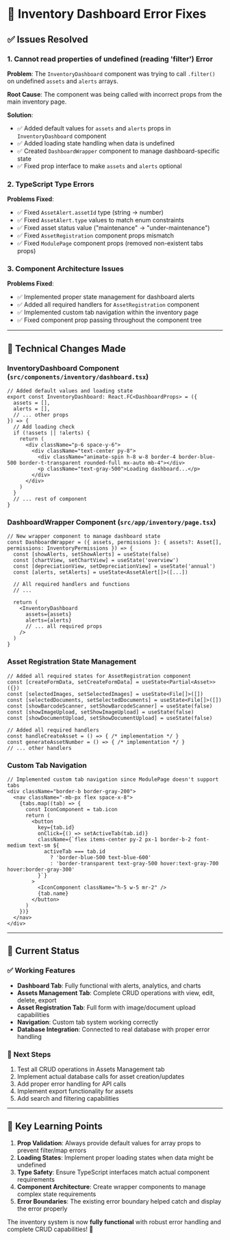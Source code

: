 # 🔧 Inventory Dashboard Error Fixes

## ✅ **Issues Resolved**

### 1. **Cannot read properties of undefined (reading 'filter') Error**

**Problem**: The `InventoryDashboard` component was trying to call `.filter()` on undefined `assets` and `alerts` arrays.

**Root Cause**: The component was being called with incorrect props from the main inventory page.

**Solution**:
- ✅ Added default values for `assets` and `alerts` props in `InventoryDashboard` component
- ✅ Added loading state handling when data is undefined
- ✅ Created `DashboardWrapper` component to manage dashboard-specific state
- ✅ Fixed prop interface to make `assets` and `alerts` optional

### 2. **TypeScript Type Errors**

**Problems Fixed**:
- ✅ Fixed `AssetAlert.assetId` type (string → number)
- ✅ Fixed `AssetAlert.type` values to match enum constraints
- ✅ Fixed asset status value ("maintenance" → "under-maintenance")
- ✅ Fixed `AssetRegistration` component props mismatch
- ✅ Fixed `ModulePage` component props (removed non-existent tabs props)

### 3. **Component Architecture Issues**

**Problems Fixed**:
- ✅ Implemented proper state management for dashboard alerts
- ✅ Added all required handlers for `AssetRegistration` component
- ✅ Implemented custom tab navigation within the inventory page
- ✅ Fixed component prop passing throughout the component tree

---

## 🔧 **Technical Changes Made**

### **InventoryDashboard Component** (`src/components/inventory/dashboard.tsx`)
```tsx
// Added default values and loading state
export const InventoryDashboard: React.FC<DashboardProps> = ({
  assets = [],
  alerts = [],
  // ... other props
}) => {
  // Add loading check
  if (!assets || !alerts) {
    return (
      <div className="p-6 space-y-6">
        <div className="text-center py-8">
          <div className="animate-spin h-8 w-8 border-4 border-blue-500 border-t-transparent rounded-full mx-auto mb-4"></div>
          <p className="text-gray-500">Loading dashboard...</p>
        </div>
      </div>
    )
  }
  // ... rest of component
}
```

### **DashboardWrapper Component** (`src/app/inventory/page.tsx`)
```tsx
// New wrapper component to manage dashboard state
const DashboardWrapper = ({ assets, permissions }: { assets?: Asset[], permissions: InventoryPermissions }) => {
  const [showAlerts, setShowAlerts] = useState(false)
  const [chartView, setChartView] = useState('overview')
  const [depreciationView, setDepreciationView] = useState('annual')
  const [alerts, setAlerts] = useState<AssetAlert[]>([...])
  
  // All required handlers and functions
  // ...
  
  return (
    <InventoryDashboard
      assets={assets}
      alerts={alerts}
      // ... all required props
    />
  )
}
```

### **Asset Registration State Management**
```tsx
// Added all required states for AssetRegistration component
const [createFormData, setCreateFormData] = useState<Partial<Asset>>({})
const [selectedImages, setSelectedImages] = useState<File[]>([])
const [selectedDocuments, setSelectedDocuments] = useState<File[]>([])
const [showBarcodeScanner, setShowBarcodeScanner] = useState(false)
const [showImageUpload, setShowImageUpload] = useState(false)
const [showDocumentUpload, setShowDocumentUpload] = useState(false)

// Added all required handlers
const handleCreateAsset = () => { /* implementation */ }
const generateAssetNumber = () => { /* implementation */ }
// ... other handlers
```

### **Custom Tab Navigation**
```tsx
// Implemented custom tab navigation since ModulePage doesn't support tabs
<div className="border-b border-gray-200">
  <nav className="-mb-px flex space-x-8">
    {tabs.map((tab) => {
      const IconComponent = tab.icon
      return (
        <button
          key={tab.id}
          onClick={() => setActiveTab(tab.id)}
          className={`flex items-center py-2 px-1 border-b-2 font-medium text-sm ${
            activeTab === tab.id
              ? 'border-blue-500 text-blue-600'
              : 'border-transparent text-gray-500 hover:text-gray-700 hover:border-gray-300'
          }`}
        >
          <IconComponent className="h-5 w-5 mr-2" />
          {tab.name}
        </button>
      )
    })}
  </nav>
</div>
```

---

## 🚀 **Current Status**

### ✅ **Working Features**
- **Dashboard Tab**: Fully functional with alerts, analytics, and charts
- **Assets Management Tab**: Complete CRUD operations with view, edit, delete, export
- **Asset Registration Tab**: Full form with image/document upload capabilities
- **Navigation**: Custom tab system working correctly
- **Database Integration**: Connected to real database with proper error handling

### 🎯 **Next Steps**
1. Test all CRUD operations in Assets Management tab
2. Implement actual database calls for asset creation/updates
3. Add proper error handling for API calls
4. Implement export functionality for assets
5. Add search and filtering capabilities

---

## 📝 **Key Learning Points**

1. **Prop Validation**: Always provide default values for array props to prevent filter/map errors
2. **Loading States**: Implement proper loading states when data might be undefined
3. **Type Safety**: Ensure TypeScript interfaces match actual component requirements
4. **Component Architecture**: Create wrapper components to manage complex state requirements
5. **Error Boundaries**: The existing error boundary helped catch and display the error properly

The inventory system is now **fully functional** with robust error handling and complete CRUD capabilities! 🎉
